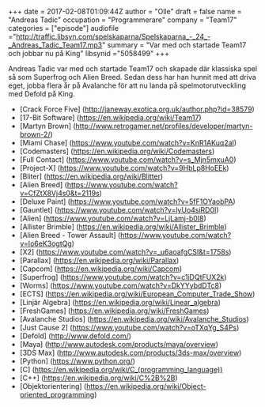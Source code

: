 +++
date = 2017-02-08T01:09:44Z
author = "Olle"
draft = false
name = "Andreas Tadic"
occupation = "Programmerare"
company = "Team17"
categories = ["episode"]
audiofile ="http://traffic.libsyn.com/spelskaparna/Spelskaparna_-_24_-_Andreas_Tadic_Team17.mp3"
summary = "Var med och startade Team17 och jobbar nu på King"
libsynid ="5058499"
+++

Andreas Tadic var med och startade Team17 och skapade där
klassiska spel så som Superfrog och Alien Breed. Sedan dess har han
hunnit med att driva eget, jobba flera år på Avalanche för att nu landa
på spelmotorutveckling med Defold på King.

* [Crack Force Five] (http://janeway.exotica.org.uk/author.php?id=38579)
* [17-Bit Software] (https://en.wikipedia.org/wiki/Team17)
* [Martyn Brown] (http://www.retrogamer.net/profiles/developer/martyn-brown-2/)
* [Miami Chase] (https://www.youtube.com/watch?v=KnR1AKuq2aI)
* [Codemasters] (https://en.wikipedia.org/wiki/Codemasters)
* [Full Contact] (https://www.youtube.com/watch?v=s_Mjn5mxuA0)
* [Project-X] (https://www.youtube.com/watch?v=9HbLp8HoEEk)
* [Bliter] (https://en.wikipedia.org/wiki/Blitter)
* [Alien Breed] (https://www.youtube.com/watch?v=CfZtX8Vj4s0&t=2119s)
* [Deluxe Paint] (https://www.youtube.com/watch?v=5fF1OYaobPA)
* [Gauntlet] (https://www.youtube.com/watch?v=lyUo4siRD0I)
* [Alien] (https://www.youtube.com/watch?v=LjLamj-b0I8)
* [Allister Brimble] (https://en.wikipedia.org/wiki/Allister_Brimble)
* [Alien Breed - Tower Assault] (https://www.youtube.com/watch?v=Io6eK3ogtQg)
* [X2] (https://www.youtube.com/watch?v=_u6aoafgCSI&t=1758s)
* [Parallax] (https://en.wikipedia.org/wiki/Parallax)
* [Capcom] (https://en.wikipedia.org/wiki/Capcom)
* [Superfrog] (https://www.youtube.com/watch?v=c1iDQtFUX2k)
* [Worms] (https://www.youtube.com/watch?v=DkYYybdDTc8)
* [ECTS] (https://en.wikipedia.org/wiki/European_Computer_Trade_Show)
* [Linjär Algebra] (https://en.wikipedia.org/wiki/Linear_algebra)
* [FreshGames] (https://en.wikipedia.org/wiki/FreshGames)
* [Avalanche Studios] (https://en.wikipedia.org/wiki/Avalanche_Studios)
* [Just Cause 2] (https://www.youtube.com/watch?v=oTXqYg_S4Ps)
* [Defold] (http://www.defold.com/)
* [Maya] (http://www.autodesk.com/products/maya/overview)
* [3DS Max] (http://www.autodesk.com/products/3ds-max/overview)
* [Python] (https://www.python.org/)
* [C] (https://en.wikipedia.org/wiki/C_(programming_language))
* [C++] (https://en.wikipedia.org/wiki/C%2B%2B)
* [Objektorientering] (https://en.wikipedia.org/wiki/Object-oriented_programming)
